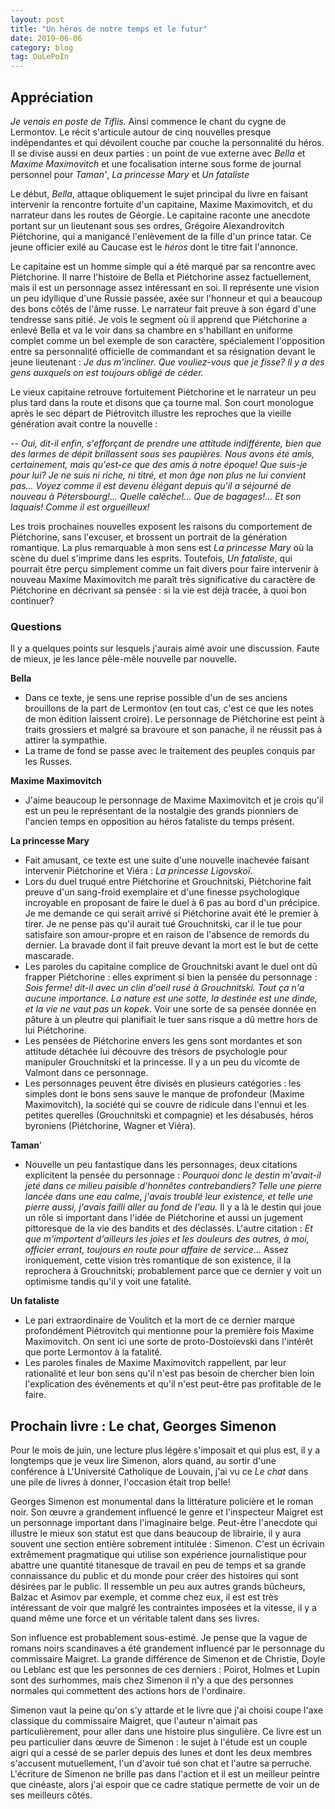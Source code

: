 ```yaml
---
layout: post
title: "Un héros de notre temps et le futur"
date: 2019-06-06
category: blog
tag: OuLePoIn
---
```


## Appréciation

*Je venais en poste de Tiflis.* Ainsi commence le chant du cygne de Lermontov. Le récit s'articule autour de cinq nouvelles presque indépendantes et qui dévoilent couche par couche la personnalité du héros. Il se divise aussi en deux parties : un point de vue externe avec *Bella* et *Maxime Maximovitch* et une focalisation interne sous forme de journal personnel pour *Taman'*, *La princesse Mary* et *Un fataliste*

Le début, *Bella*, attaque obliquement le sujet principal du livre en faisant intervenir la rencontre fortuite d'un capitaine, Maxime Maximovitch, et du narrateur dans les routes de Géorgie. Le capitaine raconte une anecdote portant sur un lieutenant sous ses ordres, Grégoire Alexandrovitch Piétchorine, qui a manigancé l'enlèvement de la fille d'un prince tatar. Ce jeune officier exilé au Caucase est le *héros* dont le titre fait l'annonce. 

Le capitaine est un homme simple qui a été marqué par sa rencontre avec Piétchorine. Il narre l'histoire de Bella et Piétchorine assez factuellement, mais il est un personnage assez intéressant en soi. Il représente une vision un peu idyllique d'une Russie passée, axée sur l'honneur et qui a beaucoup des bons côtés de l'âme russe. Le narrateur fait preuve à son égard d'une tendresse sans pitié. Je vois le segment où il apprend que Piétchorine a enlevé Bella et va le voir dans sa chambre en s'habillant en uniforme complet comme un bel exemple de son caractère, spécialement l'opposition entre sa personnalité officielle de commandant et sa résignation devant le jeune lieutenant : *Je dus m'incliner. Que vouliez-vous que je fisse? Il y a des gens auxquels on est toujours obligé de céder.* 

Le vieux capitaine retrouve fortuitement Piétchorine et le narrateur un peu plus tard dans la route et disons que ça tourne mal. Son court monologue après le sec départ de Piétrovitch illustre les reproches que la vieille génération avait contre la nouvelle :

*-- Oui, dit-il enfin, s'efforçant de prendre une attitude indifférente, bien que des larmes de dépit brillassent sous ses paupières. Nous avons été amis, certainement, mais qu'est-ce que des amis à notre époque! Que suis-je pour lui? Je ne suis ni riche, ni titré, et mon âge non plus ne lui convient pas... Voyez comme il est devenu élégant depuis qu'il a séjourné de nouveau à  Pétersbourg!... Quelle calèche!... Que de bagages!... Et son laquais! Comme il est orgueilleux!*

Les trois prochaines nouvelles exposent les raisons du comportement de Piétchorine, sans l'excuser, et brossent un portrait de la génération romantique. La plus remarquable à mon sens est *La princesse Mary* où la scène du duel s'imprime dans les esprits. Toutefois, *Un fataliste*, qui pourrait être perçu simplement comme un fait divers pour faire intervenir à nouveau Maxime Maximovitch me paraît très significative du caractère de Piétchorine en décrivant sa pensée : si la vie est déjà tracée, à quoi bon continuer?

### Questions

Il y a quelques points sur lesquels j'aurais aimé avoir une discussion. Faute de mieux, je les lance pêle-mêle nouvelle par nouvelle.

**Bella**

- Dans ce texte, je sens une reprise possible d'un de ses anciens brouillons de la part de Lermontov (en tout cas, c'est ce que les notes de mon édition laissent croire). Le personnage de Piétchorine est peint à traits grossiers et malgré sa bravoure et son panache, il ne réussit pas à attirer la sympathie.
- La trame de fond se passe avec le traitement des peuples conquis par les Russes.

**Maxime Maximovitch**

- J'aime beaucoup le personnage de Maxime Maximovitch et je crois qu'il est un peu le représentant de la nostalgie des grands pionniers de l'ancien temps en opposition au héros fataliste du temps présent. 

**La princesse Mary**

- Fait amusant, ce texte est une suite d'une nouvelle inachevée faisant intervenir Piétchorine et Viéra : *La princesse Ligovskoï*.
- Lors du duel truqué entre Piétchorine et Grouchnitski, Piétchorine fait preuve d'un sang-froid exemplaire et d'une finesse psychologique incroyable en proposant de faire le duel à 6 pas au bord d'un précipice. Je me demande ce qui serait arrivé si Piétchorine avait été le premier à tirer. Je ne pense pas qu'il aurait tué Grouchnitski, car il le tue pour satisfaire son amour-propre et en raison de l'absence de remords du dernier. La bravade dont il fait preuve devant la mort est le but de cette mascarade. 
- Les paroles du capitaine complice de Grouchnitski avant le duel ont dû frapper Piétchorine : elles expriment si bien la pensée du personnage : *Sois ferme! dit-il avec un clin d'oeil rusé à Grouchnitski. Tout ça n'a aucune importance. La nature est une sotte, la destinée est une dinde, et la vie ne vaut pas un kopek.* Voir une sorte de sa pensée donnée en pâture à un pleutre qui planifiait le tuer sans risque a dû mettre hors de lui Piétchorine.
- Les pensées de Piétchorine envers les gens sont mordantes et son attitude détachée lui découvre des trésors de psychologie pour manipuler Grouchnitski et la princesse. Il y a un peu du vicomte de Valmont dans ce personnage.
- Les personnages peuvent être divisés en plusieurs catégories : les simples dont le bons sens sauve le manque de profondeur (Maxime Maximovitch), la société qui se couvre de ridicule dans l'ennui et les petites querelles (Grouchnitski et compagnie) et les désabusés, héros byroniens (Piétchorine, Wagner et Viéra).

**Taman**'

- Nouvelle un peu fantastique dans les personnages, deux citations explicitent la pensée du personnage : *Pourquoi donc le destin m'avait-il jeté dans ce milieu paisible d'honnêtes contrebandiers? Telle une pierre lancée dans une eau calme, j'avais troublé leur existence, et telle une pierre aussi, j'avais failli aller au fond de l'eau.* Il y a là le destin qui joue un rôle si important dans l'idée de Piétchorine et aussi un jugement pittoresque de la vie des bandits et des déclassés. L'autre citation : *Et que m'importent d'ailleurs les joies et les douleurs des autres, à moi, officier errant, toujours en route pour affaire de service...* Assez ironiquement, cette vision très romantique de son existence, il la reprochera à Grouchnitski; probablement parce que ce dernier y voit un optimisme tandis qu'il y voit une fatalité.

**Un fataliste**

- Le pari extraordinaire de Voulitch et la mort de ce dernier marque profondément Piétrovitch qui mentionne pour la première fois Maxime Maximovitch. On sent ici une sorte de proto-Dostoïevski dans l'intérêt que porte Lermontov à la fatalité.
- Les paroles finales de Maxime Maximovitch rappellent, par leur rationalité et leur bon sens qu'il n'est pas besoin de chercher bien loin l'explication des événements et qu'il n'est peut-être pas profitable de le faire.





## Prochain livre : Le chat, Georges Simenon

Pour le mois de juin, une lecture plus légère s'imposait et qui plus est, il y a longtemps que je veux lire Simenon, alors quand, au sortir d'une conférence à L'Université Catholique de Louvain, j'ai vu ce *Le chat* dans une pile de livres à donner, l'occasion était trop belle!

Georges Simenon est monumental dans la littérature policière et le roman noir. Son œuvre a grandement influencé le genre et l'inspecteur Maigret est un personnage important dans l'imaginaire belge. Peut-être l'anecdote qui illustre le mieux son statut est que dans beaucoup de librairie, il y aura souvent une section entière sobrement intitulée : Simenon. C'est un écrivain extrêmement pragmatique qui utilise son expérience journalistique pour abattre une quantité titanesque de travail en peu de temps et sa grande connaissance du public et du monde pour créer des histoires qui sont désirées par le public. Il ressemble un peu aux autres grands bûcheurs, Balzac et Asimov par exemple, et comme chez eux, il est est très intéressant de voir que malgré les contraintes imposées et la vitesse, il y a quand même une force et un véritable talent dans ses livres.

Son influence est probablement sous-estimé. Je pense que la vague de romans noirs scandinaves a été grandement influencé par le personnage du commissaire Maigret. La grande différence de Simenon et de Christie, Doyle ou Leblanc est que les personnes de ces derniers : Poirot, Holmes et Lupin sont des surhommes, mais chez Simenon il n'y a que des personnes normales qui commettent des actions hors de l'ordinaire. 

Simenon vaut la peine qu'on s'y attarde et le livre que j'ai choisi coupe l'axe classique du commissaire Maigret, que l'auteur n'aimait pas particulièrement, pour aller dans une histoire plus singulière. Ce livre est un peu particulier dans œuvre de Simenon : le sujet à l'étude est un couple aigri qui a cessé de se parler depuis des lunes et dont les deux membres s'accusent mutuellement, l'un d'avoir tué son chat et l'autre sa perruche. L'écriture de Simenon ne brille pas dans l'action et il est un meilleur peintre que cinéaste, alors j'ai espoir que ce cadre statique permette de voir un de ses meilleurs côtés.

